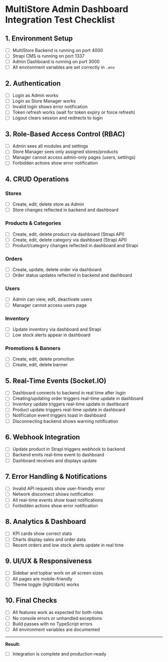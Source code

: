 # MultiStore Admin Dashboard Integration Test Checklist

## 1. Environment Setup
- [ ] MultiStore Backend is running on port 4000
- [ ] Strapi CMS is running on port 1337
- [ ] Admin Dashboard is running on port 3000
- [ ] All environment variables are set correctly in `.env`

## 2. Authentication
- [ ] Login as Admin works
- [ ] Login as Store Manager works
- [ ] Invalid login shows error notification
- [ ] Token refresh works (wait for token expiry or force refresh)
- [ ] Logout clears session and redirects to login

## 3. Role-Based Access Control (RBAC)
- [ ] Admin sees all modules and settings
- [ ] Store Manager sees only assigned stores/products
- [ ] Manager cannot access admin-only pages (users, settings)
- [ ] Forbidden actions show error notification

## 4. CRUD Operations
### Stores
- [ ] Create, edit, delete store as Admin
- [ ] Store changes reflected in backend and dashboard

### Products & Categories
- [ ] Create, edit, delete product via dashboard (Strapi API)
- [ ] Create, edit, delete category via dashboard (Strapi API)
- [ ] Product/category changes reflected in dashboard and Strapi

### Orders
- [ ] Create, update, delete order via dashboard
- [ ] Order status updates reflected in backend and dashboard

### Users
- [ ] Admin can view, edit, deactivate users
- [ ] Manager cannot access users page

### Inventory
- [ ] Update inventory via dashboard and Strapi
- [ ] Low stock alerts appear in dashboard

### Promotions & Banners
- [ ] Create, edit, delete promotion
- [ ] Create, edit, delete banner

## 5. Real-Time Events (Socket.IO)
- [ ] Dashboard connects to backend in real time after login
- [ ] Creating/updating order triggers real-time update in dashboard
- [ ] Inventory update triggers real-time update in dashboard
- [ ] Product update triggers real-time update in dashboard
- [ ] Notification event triggers toast in dashboard
- [ ] Disconnecting backend shows warning notification

## 6. Webhook Integration
- [ ] Update product in Strapi triggers webhook to backend
- [ ] Backend emits real-time event to dashboard
- [ ] Dashboard receives and displays update

## 7. Error Handling & Notifications
- [ ] Invalid API requests show user-friendly error
- [ ] Network disconnect shows notification
- [ ] All real-time events show toast notifications
- [ ] Forbidden actions show error notification

## 8. Analytics & Dashboard
- [ ] KPI cards show correct stats
- [ ] Charts display sales and order data
- [ ] Recent orders and low stock alerts update in real time

## 9. UI/UX & Responsiveness
- [ ] Sidebar and topbar work on all screen sizes
- [ ] All pages are mobile-friendly
- [ ] Theme toggle (light/dark) works

## 10. Final Checks
- [ ] All features work as expected for both roles
- [ ] No console errors or unhandled exceptions
- [ ] Build passes with no TypeScript errors
- [ ] All environment variables are documented

---

**Result:**
- [ ] Integration is complete and production-ready
